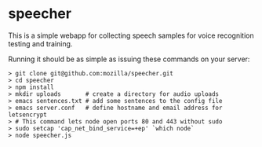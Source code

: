 # speecher
This is a simple webapp for collecting speech samples for voice
recognition testing and training.

Running it should be as simple as issuing these commands on your
server:

```
> git clone git@github.com:mozilla/speecher.git
> cd speecher
> npm install
> mkdir uploads       # create a directory for audio uploads
> emacs sentences.txt # add some sentences to the config file
> emacs server.conf   # define hostname and email address for letsencrypt
> # This command lets node open ports 80 and 443 without sudo
> sudo setcap 'cap_net_bind_service=+ep' `which node`
> node speecher.js
```
